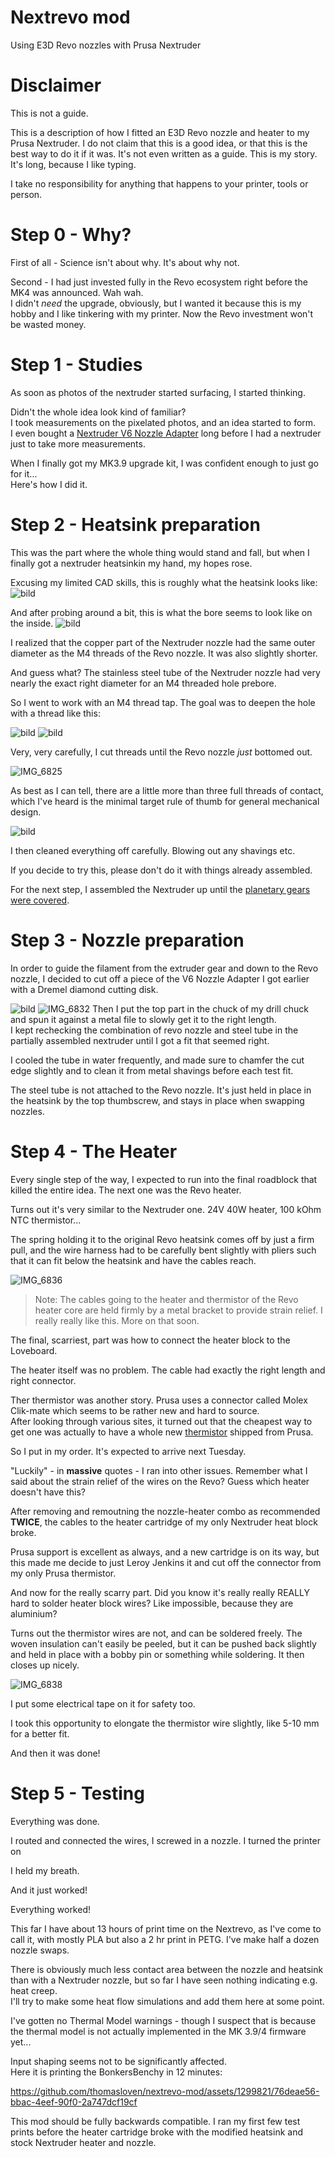 # Nextrevo mod
Using E3D Revo nozzles with Prusa Nextruder
# Disclaimer

This is not a guide.

This is a description of how I fitted an E3D Revo nozzle and heater to my Prusa Nextruder.
I do not claim that this is a good idea, or that this is the best way to do it if it was.
It's not even written as a guide. This is my story. It's long, because I like typing.

I take no responsibility for anything that happens to your printer, tools or person.

# Step 0 - Why?

First of all - Science isn't about why. It's about why not.

Second - I had just invested fully in the Revo ecosystem right before the MK4 was announced. Wah wah.<br>
I didn't *need* the upgrade, obviously, but I wanted it because this is my hobby and I like tinkering with my printer.
Now the Revo investment won't be wasted money.

# Step 1 - Studies

As soon as photos of the nextruder started surfacing, I started thinking.

Didn't the whole idea look kind of familiar?<br>
I took measurements on the pixelated photos, and an idea started to form.<br>
I even bought a [Nextruder V6 Nozzle Adapter](https://www.prusa3d.com/product/nextruder-v6-nozzle-adapter/) long before I had a nextruder just to take more measurements.

When I finally got my MK3.9 upgrade kit, I was confident enough to just go for it...<br>
Here's how I did it.

# Step 2 - Heatsink preparation

This was the part where the whole thing would stand and fall, but when I finally got a nextruder heatsinkin my hand, my hopes rose.

Excusing my limited CAD skills, this is roughly what the heatsink looks like:
![bild](https://github.com/thomasloven/nextrevo-mod/assets/1299821/1debe7eb-1da3-49bc-9bff-ef1f5384d23b)

And after probing around a bit, this is what the bore seems to look like on the inside.
![bild](https://github.com/thomasloven/nextrevo-mod/assets/1299821/04759507-0312-47af-9f33-2a5b074ce468)

I realized that the copper part of the Nextruder nozzle had the same outer diameter as the M4 threads of the Revo nozzle. It was also slightly shorter.

And guess what? The stainless steel tube of the Nextruder nozzle had very nearly the exact right diameter for an M4 threaded hole prebore.

So I went to work with an M4 thread tap. The goal was to deepen the hole with a thread like this:

![bild](https://github.com/thomasloven/nextrevo-mod/assets/1299821/56d7fb0e-483d-4ab2-9f68-c2020fe150e6)
![bild](https://github.com/thomasloven/nextrevo-mod/assets/1299821/f8f57080-157a-43ad-8767-3fe518513277)

Very, very carefully, I cut threads until the Revo nozzle *just* bottomed out.

![IMG_6825](https://github.com/thomasloven/nextrevo-mod/assets/1299821/9f83554b-a1bd-46ae-8e55-631e2903c4a4)

As best as I can tell, there are a little more than three full threads of contact, which I've heard is the minimal target rule of thumb for general mechanical design.

![bild](https://github.com/thomasloven/nextrevo-mod/assets/1299821/43d26cb2-8ec2-4bdf-9a42-d0365c40a942)

I then cleaned everything off carefully. Blowing out any shavings etc.

If you decide to try this, please don't do it with things already assembled.

For the next step, I assembled the Nextruder up until the [planetary gears were covered](https://help.prusa3d.com/guide/5-nextruder-assembly_434014#437006).

# Step 3 - Nozzle preparation

In order to guide the filament from the extruder gear and down to the Revo nozzle, I decided to cut off a piece of the V6 Nozzle Adapter I got earlier with a Dremel diamond cutting disk.

![bild](https://github.com/thomasloven/nextrevo-mod/assets/1299821/b29ef62d-02d0-4970-91e3-02ffcfbc3d88)
![IMG_6832](https://github.com/thomasloven/nextrevo-mod/assets/1299821/5e719c55-b4e3-4342-9630-8e2084902000)
Then I put the top part in the chuck of my drill chuck and spun it against a metal file to slowly get it to the right length.<br>
I kept rechecking the combination of revo nozzle and steel tube in the partially assembled nextruder until I got a fit that seemed right.

I cooled the tube in water frequently, and made sure to chamfer the cut edge slightly and to clean it from metal shavings before each test fit.

The steel tube is not attached to the Revo nozzle. It's just held in place in the heatsink by the top thumbscrew, and stays in place when swapping nozzles.

# Step 4 - The Heater

Every single step of the way, I expected to run into the final roadblock that killed the entire idea. The next one was the Revo heater.

Turns out it's very similar to the Nextruder one. 24V 40W heater, 100 kOhm NTC thermistor...

The spring holding it to the original Revo heatsink comes off by just a firm pull, and the wire harness had to be carefully bent slightly with pliers such that it can fit below the heatsink and have the cables reach.

![IMG_6836](https://github.com/thomasloven/nextrevo-mod/assets/1299821/d40f14b6-4b6b-4bed-93bc-2109e47ac242)

> Note: The cables going to the heater and thermistor of the Revo heater core are held firmly by a metal bracket to provide strain relief. I really really like this. More on that soon.

The final, scarriest, part was how to connect the heater block to the Loveboard.

The heater itself was no problem. The cable had exactly the right length and right connector.




Ther thermistor was another story. Prusa uses a connector called Molex Clik-mate which seems to be rather new and hard to source.<br>
After looking through various sites, it turned out that the cheapest way to get one was actually to have a whole new [thermistor](https://www.prusa3d.com/product/thermistor-ntc-100k-90-mm/) shipped from Prusa.

So I put in my order. It's expected to arrive next Tuesday.

"Luckily" - in **massive** quotes - I ran into other issues. Remember what I said about the strain relief of the wires on the Revo? Guess which heater doesn't have this?

After removing and remoutning the nozzle-heater combo as recommended **TWICE**, the cables to the heater cartridge of my only Nextruder heat block broke.

Prusa support is excellent as always, and a new cartridge is on its way, but this made me decide to just Leroy Jenkins it and cut off the connector from my only Prusa thermistor.

And now for the really scarry part. Did you know it's really really REALLY hard to solder heater block wires? Like impossible, because they are aluminium?

Turns out the thermistor wires are not, and can be soldered freely. The woven insulation can't easily be peeled, but it can be pushed back slightly and held in place with a bobby pin or something while soldering. It then closes up nicely.

![IMG_6838](https://github.com/thomasloven/nextrevo-mod/assets/1299821/a23e0cd3-ea90-4c2c-a903-a0be65526daa)

I put some electrical tape on it for safety too.

I took this opportunity to elongate the thermistor wire slightly, like 5-10 mm for a better fit.

And then it was done!

# Step 5 - Testing

Everything was done.

I routed and connected the wires, I screwed in a nozzle. I turned the printer on

I held my breath.

And it just worked!

Everything worked!

This far I have about 13 hours of print time on the Nextrevo, as I've come to call it, with mostly PLA but also a 2 hr print in PETG. I've make half a dozen nozzle swaps.

There is obviously much less contact area between the nozzle and heatsink than with a Nextruder nozzle, but so far I have seen nothing indicating e.g. heat creep.<br>
I'll try to make some heat flow simulations and add them here at some point.

I've gotten no Thermal Model warnings - though I suspect that is because the thermal model is not actually implemented in the MK 3.9/4 firmware yet...

Input shaping seems not to be significantly affected.<br>
Here it is printing the BonkersBenchy in 12 minutes:


https://github.com/thomasloven/nextrevo-mod/assets/1299821/76deae56-bbac-4eef-90f0-2a747dcf19cf



This mod should be fully backwards compatible. I ran my first few test prints before the heater cartridge broke with the modified heatsink and stock Nextruder heater and nozzle.
